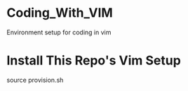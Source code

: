 # Coding_With_VIM
Environment setup for coding in vim

# Install This Repo's Vim Setup
source provision.sh 
